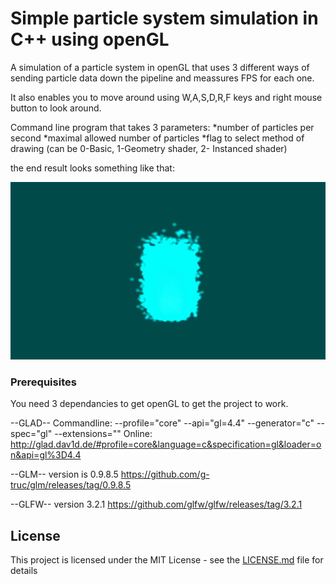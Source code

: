 # Simple particle system simulation in C++ using openGL

A simulation of a particle system in openGL that uses 3 different ways of sending particle data down the pipeline and meassures FPS for each one.

It also enables you to move around using W,A,S,D,R,F keys and right mouse button to look around.

Command line program that takes 3 parameters:
*number of particles per second
*maximal allowed number of particles
*flag to select method of drawing (can be 0-Basic, 1-Geometry shader, 2- Instanced shader) 

the end result looks something like that:

![](particles.gif)

### Prerequisites
You need 3 dependancies to get openGL to get the project to work.

--GLAD--
Commandline:
	--profile="core" --api="gl=4.4" --generator="c" --spec="gl" --extensions=""
Online:
	http://glad.dav1d.de/#profile=core&language=c&specification=gl&loader=on&api=gl%3D4.4

--GLM--
version is 0.9.8.5
https://github.com/g-truc/glm/releases/tag/0.9.8.5

--GLFW--
version 3.2.1
https://github.com/glfw/glfw/releases/tag/3.2.1

## License

This project is licensed under the MIT License - see the [LICENSE.md](LICENSE.md) file for details


